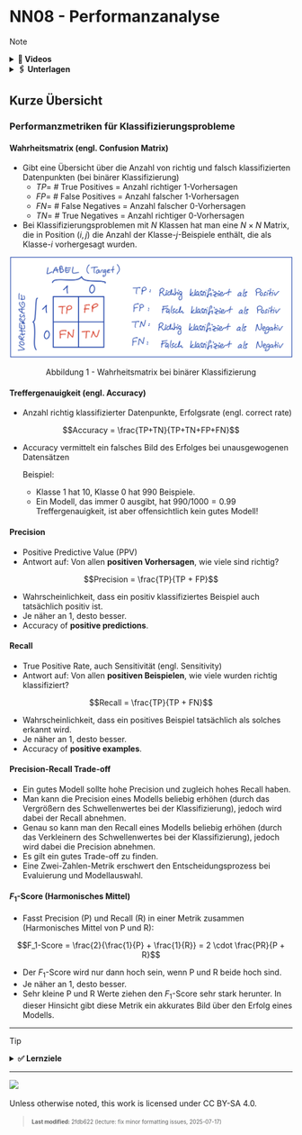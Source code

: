 # NN08 - Performanzanalyse

> [!NOTE]
>
> <details>
>
> <summary><strong>🎦 Videos</strong></summary>
>
> - [NN8.1 - Confusion Matrix](https://youtu.be/T-WYL28iwdU)
> - [NN8.2 - Precision und Recall](https://youtu.be/fpsNzn4Moow)
> - [NN8.3 - Precision Recall Trade-off](https://youtu.be/Wx_HAuIXTAQ)
> - [NN8.4 - F1-Score](https://youtu.be/UAV7EpdIe6Q)
> - [NN8.5 - Harmonisches Mittel-
>   Intuition](https://youtu.be/vsmoYiArtrA)
>
> </details>
>
> <details>
>
> <summary><strong>🖇 Unterlagen</strong></summary>
>
> - [NN08-Performanzanalyse.pdf](https://github.com/Artificial-Intelligence-HSBI-TDU/KI-Vorlesung/blob/master/lecture/nn/files/NN08-Performanzanalyse.pdf)
>
> </details>

## Kurze Übersicht

### Performanzmetriken für Klassifizierungsprobleme

#### Wahrheitsmatrix (engl. Confusion Matrix)

- Gibt eine Übersicht über die Anzahl von richtig und falsch
  klassifizierten Datenpunkten (bei binärer Klassifizierung)
  - $`TP =`$ \# True Positives $`=`$ Anzahl richtiger 1-Vorhersagen
  - $`FP =`$ \# False Positives $`=`$ Anzahl falscher 1-Vorhersagen
  - $`FN =`$ \# False Negatives $`=`$ Anzahl falscher 0-Vorhersagen
  - $`TN =`$ \# True Negatives $`=`$ Anzahl richtiger 0-Vorhersagen
- Bei Klassifizierungsproblemen mit $`N`$ Klassen hat man eine
  $`N \times N`$ Matrix, die in Position $`(i,j)`$ die Anzahl der
  Klasse-$`j`$-Beispiele enthält, die als Klasse-$`i`$ vorhergesagt
  wurden.

<p align="center"><img src="images/nn8-1.png"></p><p align="center">Abbildung
1 - Wahrheitsmatrix bei binärer Klassifizierung</p>

#### Treffergenauigkeit (engl. Accuracy)

- Anzahl richtig klassifizierter Datenpunkte, Erfolgsrate (engl. correct
  rate)

``` math
Accuracy = \frac{TP+TN}{TP+TN+FP+FN}
```

- Accuracy vermittelt ein falsches Bild des Erfolges bei unausgewogenen
  Datensätzen

  Beispiel:

  - Klasse 1 hat 10, Klasse 0 hat 990 Beispiele.
  - Ein Modell, das immer 0 ausgibt, hat $`990/1000 = 0.99`$
    Treffergenauigkeit, ist aber offensichtlich kein gutes Modell!

#### Precision

- Positive Predictive Value (PPV)
- Antwort auf: Von allen **positiven Vorhersagen**, wie viele sind
  richtig?

``` math
Precision = \frac{TP}{TP + FP}
```

- Wahrscheinlichkeit, dass ein positiv klassifiziertes Beispiel auch
  tatsächlich positiv ist.
- Je näher an 1, desto besser.
- Accuracy of **positive predictions**.

#### Recall

- True Positive Rate, auch Sensitivität (engl. Sensitivity)
- Antwort auf: Von allen **positiven Beispielen**, wie viele wurden
  richtig klassifiziert?

``` math
Recall = \frac{TP}{TP + FN}
```

- Wahrscheinlichkeit, dass ein positives Beispiel tatsächlich als
  solches erkannt wird.
- Je näher an 1, desto besser.
- Accuracy of **positive examples**.

#### Precision-Recall Trade-off

- Ein gutes Modell sollte hohe Precision und zugleich hohes Recall
  haben.
- Man kann die Precision eines Modells beliebig erhöhen (durch das
  Vergrößern des Schwellenwertes bei der Klassifizierung), jedoch wird
  dabei der Recall abnehmen.
- Genau so kann man den Recall eines Modells beliebig erhöhen (durch das
  Verkleinern des Schwellenwertes bei der Klassifizierung), jedoch wird
  dabei die Precision abnehmen.
- Es gilt ein gutes Trade-off zu finden.
- Eine Zwei-Zahlen-Metrik erschwert den Entscheidungsprozess bei
  Evaluierung und Modellauswahl.

#### $`F_1`$-Score (Harmonisches Mittel)

- Fasst Precision (P) und Recall (R) in einer Metrik zusammen
  (Harmonisches Mittel von P und R):

``` math
F_1-Score = \frac{2}{\frac{1}{P} + \frac{1}{R}} = 2 \cdot \frac{PR}{P + R}
```

- Der $`F_1`$-Score wird nur dann hoch sein, wenn P und R beide hoch
  sind.
- Je näher an 1, desto besser.
- Sehr kleine P und R Werte ziehen den $`F_1`$-Score sehr stark
  herunter. In dieser Hinsicht gibt diese Metrik ein akkurates Bild über
  den Erfolg eines Modells.

------------------------------------------------------------------------

> [!TIP]
>
> <details>
>
> <summary><strong>✅ Lernziele</strong></summary>
>
> - k2: Performanzmetriken für die Evaluierung von Klassifizierungsmodellen
> - k2: Wahrheitsmatrix (engl. Confusion Matrix)
> - k2: Treffergenauigkeit (engl. Accuracy)
> - k2: Precision (engl. Precision)
> - k2: Recall
> - k2: F_1-Score (Harmonisches Mittel)
> - k3: Berechnung und Deutung von Precision und Recall
> - k3: Berechnung und Deutung des F_1-Scores
> - k3: Einsatz bei Evaluierung und Auswahl von Modellen
>
> </details>

------------------------------------------------------------------------

<img src="https://licensebuttons.net/l/by-sa/4.0/88x31.png" width="10%">

Unless otherwise noted, this work is licensed under CC BY-SA 4.0.

<blockquote><p><sup><sub><strong>Last modified:</strong> 2fdb622 (lecture: fix minor formatting issues, 2025-07-17)<br></sub></sup></p></blockquote>

